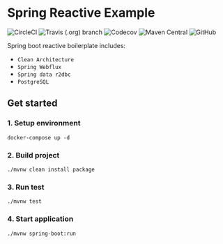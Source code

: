 # Spring Reactive Example
![CircleCI](https://img.shields.io/circleci/build/github/uuhnaut69/spring-reactive-boilerplate/master?logo=circleci&style=for-the-badge)
![Travis (.org) branch](https://img.shields.io/travis/uuhnaut69/spring-reactive-boilerplate/master?logo=travisci&style=for-the-badge)
![Codecov](https://img.shields.io/codecov/c/github/uuhnaut69/spring-reactive-boilerplate?logo=codecov&style=for-the-badge)
![Maven Central](https://img.shields.io/maven-central/v/org.springframework.boot/spring-boot-starter-parent?color=green&label=spring-boot&logo=spring-boot&logoColor=green&style=for-the-badge)
![GitHub](https://img.shields.io/github/license/uuhnaut69/spring-reactive-boilerplate?style=for-the-badge)

Spring boot reactive boilerplate includes:
- `Clean Architecture`
- `Spring Webflux`
- `Spring data r2dbc`
- `PostgreSQL`


## Get started

### 1. Setup environment

```shell
docker-compose up -d
```

### 2. Build project

```shell
./mvnw clean install package
```

### 3. Run test
```shell
./mvnw test
```

### 4. Start application

```shell
./mvnw spring-boot:run
```
